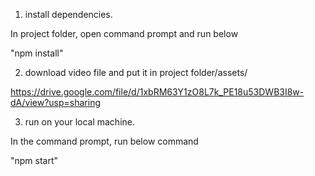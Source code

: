 1. install dependencies.

In project folder, open command prompt and run below

"npm install"

2. download video file and put it in project folder/assets/

https://drive.google.com/file/d/1xbRM63Y1zO8L7k_PE18u53DWB3I8w-dA/view?usp=sharing

3. run on your local machine.

In the command prompt, run below command

"npm start"
